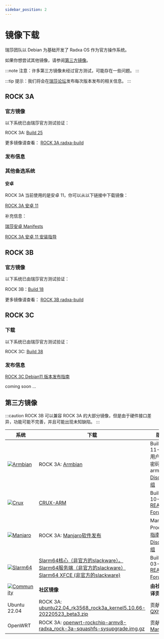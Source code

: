 ```yaml
---
sidebar_position: 2
---
```


# 镜像下载

瑞莎团队以 Debian 为基础开发了 Radxa OS 作为官方操作系统。

如果你想尝试其他镜像，请参阅[第三方镜像](#第三方镜像)。

:::note
注意：许多第三方镜像未经过官方测试，可能存在一些问题。
:::

:::tip
提示：我们将会在[瑞莎论坛](https://forum.radxa.com/)发布每次版本发布的相关信息。
:::

<Tabs queryString="model">
<TabItem value="ROCK 3A">

## ROCK 3A

### 官方镜像

以下系统已由瑞莎官方测试验证：

ROCK 3A: [Build 25](https://github.com/radxa-build/rock-3a/releases/download/b25/rock-3a_debian_bullseye_xfce_b25.img.xz)

更多镜像请查看： [ROCK 3A radxa-build](https://github.com/radxa-build/rock-3a/releases/latest)

### 发布信息

### 其他备选系统

#### 安卓

ROCK 3A 当前使用的是安卓 11，你可以从以下链接中下载镜像：

[ROCK 3A 安卓 11](https://dl.radxa.com/rock3/images/android/rock3a-android11-20220408_1204-gpt.img.xz)

补充信息：

[瑞莎安卓 Manifests](https://github.com/radxa/manifests)

[ROCK 3A 安卓 11 安装指导](https://wiki.radxa.com/Rock3/install/usb-install)
</TabItem>
<TabItem value="ROCK 3B">

## ROCK 3B

### 官方镜像

以下系统已由瑞莎官方测试验证：

ROCK 3B：[Build 18](https://github.com/radxa-build/rock-3b/releases/download/b18/rock-3b_debian_bullseye_xfce_b18.img.xz)

更多镜像请查看： [ROCK 3B radxa-build](https://github.com/radxa-build/rock-3b/releases/latest)

</TabItem>
<TabItem value="ROCK 3C">

## ROCK 3C

### 下载

以下系统已由瑞莎官方测试验证：

ROCK 3C: [Build 38](https://github.com/radxa-build/rock-3c/releases/download/b38/rock-3c_debian_bullseye_xfce_b38.img.xz)

### 发布信息

[ROCK 3C Debian11 版本发布指南](https://forum.radxa.com/t/230428-system-release-notice-for-rock-3c/16282)

</TabItem>
<TabItem value="E25">

coming soon ...

</TabItem>
</Tabs>

## 第三方镜像

:::caution
ROCK 3B 可以兼容 ROCK 3A 的大部分镜像，但是由于硬件接口差异，功能可能不完善，并且可能出现未知缺陷。
:::

| 系统                                                                                                                                          | 下载                                                                                                                                                                                                                                                                                                                                                                                                                                                                      | 版本信息                                                                                                                                                                                      |
| --------------------------------------------------------------------------------------------------------------------------------------------- | ------------------------------------------------------------------------------------------------------------------------------------------------------------------------------------------------------------------------------------------------------------------------------------------------------------------------------------------------------------------------------------------------------------------------------------------------------------------------- | --------------------------------------------------------------------------------------------------------------------------------------------------------------------------------------------- |
| [![Armbian](/img/third-party-images-pic/Armbian.webp)](https://discord.com/channels/855634073376260096/888960277788393553/912495051010084895) | ROCK 3A: [Armbian](https://www.armbian.com/rock-3a/)                                                                                                                                                                                                                                                                                                                                                                                                                      | Build 2021-11-23.<br/>用户名 : pi , 密码 : armbian<br/>[Discord讨论组](https://discord.com/channels/855634073376260096/888960277788393553/912495237748899851)                                 |
| [![Crux](/img/third-party-images-pic/Crux-logo.webp)](http://dl.slarm64.org/crux/images/rock_3/)                                              | [CRUX-ARM](https://dl.slarm64.org/crux/images/rock_3/crux-arm-3.6-aarch64-core-rock_3-6.0.6-build-20221029.img.zst)                                                                                                                                                                                                                                                                                                                                                       | Build 2022-10-29.<br/>[README.TXT](http://dl.slarm64.org/slackware/images/rock_3a/README.TXT)<br/>[Forum讨论组](https://forum.radxa.com/t/rock-3-crux-arm-aarch64/7183)                       |
| [![Manjaro](/img/third-party-images-pic/Manjaro-Logo.webp)](https://manjaro.org/download)                                                     | ROCK 3A: [Manjaro软件发布](https://github.com/manjaro-arm/rock3-a-images/releases)                                                                                                                                                                                                                                                                                                                                                                                        | Manjaro Product[安装指南](https://manjaro.org/)<br/>[Discord讨论组](https://discord.com/channels/855634073376260096/866316562520473600/916175047390003270)                                    |
| [![Slarm64](/img/third-party-images-pic/Slarm64-logo.webp)](http://dl.slarm64.org/slackware/images/rock_3a/)                                  | [Slarm64核心（非官方的slackware）。](https://dl.slarm64.org/slackware/images/rock_3/slarm64-current-aarch64-core-rock_3-6.2.0-build-20230305.img.zst)<br/>[Slarm64服务端（非官方的slackware）](https://dl.slarm64.org/slackware/images/rock_3/slarm64-current-aarch64-server-rock_3-6.2.0-build-20230305.img.zst)<br/>[Slarm64 XFCE (非官方的slackware)](https://dl.slarm64.org/slackware/images/rock_3/slarm64-current-aarch64-xfce-rock_3-6.2.0-build-20230305.img.zst) | Build 2023-03-05.<br/>[README.TXT](http://dl.slarm64.org/slackware/images/rock_3a/README.TXT)<br/>[Forum讨论组](https://forum.radxa.com/t/rock-3-slarm64-aarch64-unofficial-slackware/7167/7) |
| [![Community](/img/third-party-images-pic/Community-logo.webp)](https://wiki.radxa.com/rock3/downloads/community_built_images)                | **社区镜像**                                                                                                                                                                                                                                                                                                                                                                                                                                                              | **由社区成员编译贡献**                                                                                                                                                                        |
| Ubuntu 22.04                                                                                                                                  | ROCK 3A: [ubuntu22.04_rk3568_rock3a_kernel5.10.66-20220523_beta3.zip](https://github.com/qxhome/rk3568-kernel5.10-alldrivers/releases/download/ubuntu22.04-kernel5.10-rk3568-rock3a-alldrivers-beta3/ubuntu22.04_rk3568_rock3a_kernel5.10.66-20220523_beta3.zip)                                                                                                                                                                                                          | 贡献者： [QXhome](https://forum.radxa.com/t/image-rock3a-kernel-5-10-66/10061)                                                                                                                |
| OpenWRT                                                                                                                                       | ROCK 3A: [openwrt-rockchip-armv8-radxa_rock-3a-squashfs-sysupgrade.img.gz](https://github.com/mj22226/openwrt/releases/latest/)                                                                                                                                                                                                                                                                                                                                           | 贡献者： [Marty Jones](https://github.com/mj22226)                                                                                                                                            |
